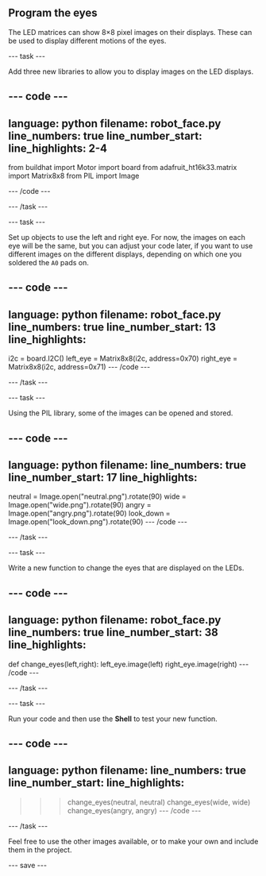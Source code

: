 ## Program the eyes

The LED matrices can show 8×8 pixel images on their displays. These can be used to display different motions of the eyes.

--- task ---

Add three new libraries to allow you to display images on the LED displays.

--- code ---
---
language: python filename: robot_face.py line_numbers: true line_number_start:
line_highlights: 2-4
---
from buildhat import Motor import board from adafruit_ht16k33.matrix import Matrix8x8 from PIL import Image

--- /code ---

--- /task ---

--- task ---

Set up objects to use the left and right eye. For now, the images on each eye will be the same, but you can adjust your code later, if you want to use different images on the different displays, depending on which one you soldered the `A0` pads on.

--- code ---
---
language: python filename: robot_face.py line_numbers: true line_number_start: 13
line_highlights:
---

i2c = board.I2C() left_eye = Matrix8x8(i2c, address=0x70) right_eye = Matrix8x8(i2c, address=0x71) --- /code ---

--- /task ---

--- task ---

Using the PIL library, some of the images can be opened and stored.

--- code ---
---
language: python filename: line_numbers: true line_number_start: 17
line_highlights:
---

neutral = Image.open("neutral.png").rotate(90) wide = Image.open("wide.png").rotate(90) angry = Image.open("angry.png").rotate(90) look_down = Image.open("look_down.png").rotate(90) --- /code ---

--- /task ---

--- task ---

Write a new function to change the eyes that are displayed on the LEDs.

--- code ---
---
language: python filename: robot_face.py line_numbers: true line_number_start: 38
line_highlights:
---
def change_eyes(left,right): left_eye.image(left) right_eye.image(right) --- /code ---

--- /task ---

--- task ---

Run your code and then use the **Shell** to test your new function.

--- code ---
---
language: python filename: line_numbers: true line_number_start:
line_highlights:
---
> > > change_eyes(neutral, neutral) change_eyes(wide, wide) change_eyes(angry, angry) --- /code ---

--- /task ---

Feel free to use the other images available, or to make your own and include them in the project.

--- save ---
